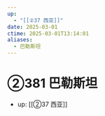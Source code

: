 ```yaml
---
up:
  - "[[②37 西亚]]"
date: 2025-03-01
ctime: 2025-03-01T13:14:01
aliases:
  - 巴勒斯坦
---
```


# ②381 巴勒斯坦

- up: [[②37 西亚]]

